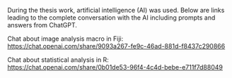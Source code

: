 During the thesis work, artificial intelligence (AI) was used. Below are links leading to the complete conversation with the AI including prompts and answers from ChatGPT.

Chat about image analysis macro in Fiji: https://chat.openai.com/share/9093a267-fe9c-46ad-881d-f8437c290866

Chat about statistical analysis in R: https://chat.openai.com/share/0b01de53-96f4-4c4d-bebe-e711f7d88049
